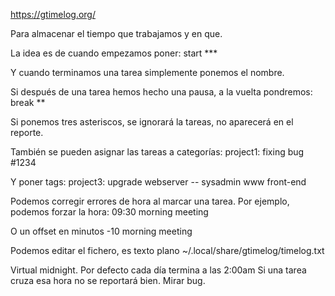 https://gtimelog.org/

Para almacenar el tiempo que trabajamos y en que.

La idea es de cuando empezamos poner:
start ***

Y cuando terminamos una tarea simplemente ponemos el nombre.

Si después de una tarea hemos hecho una pausa, a la vuelta pondremos:
break **

Si ponemos tres asteriscos, se ignorará la tareas, no aparecerá en el reporte.

También se pueden asignar las tareas a categorías:
project1: fixing bug #1234

Y poner tags:
project3: upgrade webserver -- sysadmin www front-end

Podemos corregir errores de hora al marcar una tarea.
Por ejemplo, podemos forzar la hora:
09:30 morning meeting

O un offset en minutos
-10 morning meeting


Podemos editar el fichero, es texto plano ~/.local/share/gtimelog/timelog.txt


Virtual midnight.
Por defecto cada día termina a las 2:00am
Si una tarea cruza esa hora no se reportará bien. Mirar bug.
